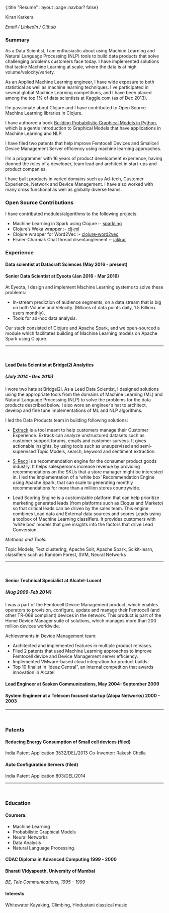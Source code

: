 {:title "Resume"
 :layout :page
 :navbar? false}

Kiran Karkera

_[Email](mailto://kiran.karkera@gmail.com) / [LinkedIn](http://sg.linkedin.com/in/karkerakiran) / [Github](http://github.com/shark8me)_

### Summary

As a Data Scientist, I am enthusiastic about using Machine Learning and Natural Language Processing (NLP) tools to build data products that solve challenging problems customers face today. I have implemented solutions that tackle Machine Learning at scale, where the data is at high volume/velocity/variety.

As an Applied Machine Learning engineer, I have wide exposure to both statistical as well as machine learning techniques.  I’ve participated in several global Machine Learning competitions, and I have been placed among the top 1% of data scientists at Kaggle.com (as of Dec 2013).

I’m passionate about Clojure and I have contributed to Open Source Machine Learning libraries in Clojure.

I have authored a book [Building Probabilistic Graphical Models in Python](https://www.packtpub.com/big-data-and-business-intelligence/building-probabilistic-graphical-models-python), which is a gentle introduction to  Graphical Models that have applications in Machine Learning and NLP.

I have filed two patents that help improve Femtocell Devices and Smallcell Device Management Server efficiency using machine learning approaches.

I’m a programmer with 16 years of product development experience, having donned the roles of a developer, team lead and architect in start-ups and product companies.

I have built products in varied domains such as Ad-tech, Customer Experience, Network and Device Management. I have also worked with many cross functional as well as globally diverse teams.


### Open Source Contributions

I have contributed modules/algorithms to the following projects:

* Machine Learning in Spark using Clojure :- [sparkling](https://github.com/gorillalabs/sparkling/)
* Clojure’s Weka wrapper :-  [clj-ml](https://github.com/gorillalabs/sparkling/)
* Clojure wrapper for Word2Vec :- [clojure-word2vec](https://github.com/Bridgei2i/clojure-word2vec)
* Elsner-Charniak Chat thread disentanglement :- [jakkur](https://github.com/Bridgei2i/clojure-word2vec)

### Experience

#### Data scientist at Datacraft Sciences (May 2016 - present)


#### Senior Data Scientist at Eyeota (Jan 2016 - Mar 2016)

At Eyeota, I design and implement Machine Learning systems to solve these problems:

* In-stream prediction of audience segments, on a data stream that is big on both Volume and Velocity. (Billions of data points daily, 1.5 Billion+ users monthly).
* Tools for ad-hoc data analysis.

Our stack consisted of Clojure and Apache Spark, and we open-sourced a module which facilitates building of Machine Learning models on Apache Spark using Clojure.

* * *
<br/>

#### Lead Data Scientist at Bridgei2i Analytics

##### (July 2014 - Dec 2015)

I wore two hats at Bridgei2i. As a Lead Data Scientist, I designed solutions using the appropriate tools from the domains of Machine Learning (ML) and Natural Language Processing (NLP) to solve the problems for the data products described below. I also wore an engineer’s hat to architect, develop and fine tune implementations of ML and NLP algorithms.

I led the Data Products team in building following solutions:

* [Extrack](http://www.bridgei2i.com/extrack) is a tool meant to help customers manage their Customer Experience. Extrack can analyze unstructured datasets such as customer support forums, emails and customer surveys. It gives actionable insights, by using tools such as unsupervised and semi-supervised Topic Models, search, keyword and sentiment extraction.

* [S-Reco](http://www.bridgei2i.com/s-reco) is a recommendation engine for the consumer product goods industry. It helps salespersons increase revenue by providing recommendations on the SKUs that a store manager might be interested in. I led the implementation of a ‘white box’ Recommendation Engine using Apache Spark, that can scale to generating monthly recommendations for more than a million stores countrywide.

* Lead Scoring Engine is a customizable platform that can help prioritize marketing generated leads (from platforms such as Eloqua and Marketo) so that critical leads can be driven by the sales team. This engine combines Lead data and External data sources and scores Leads using a toolbox of Machine Learning classifiers. It provides customers with ‘white box’ models that give insights into the factors that drive Lead Conversion.

_Methods and Tools:_

Topic Models, Text clustering, Apache Solr, Apache Spark, Scikit-learn, classifiers such as Random Forest, SVM, Neural Networks

* * *
<br/>

#### Senior Technical Specialist at Alcatel-Lucent

##### (Aug 2009-Feb 2014)

I was a part of the Femtocell Device Management product, which enables operators to provision, configure, update and manage their Femtocell (and other TR-069 compliant) devices in the network. This product is part of the Home Device Manager suite of solutions, which manages more than 200 million devices worldwide.

Achievements in Device Management team:

* Architected and implemented features in multiple product releases.
* Filed 2 patents that used Machine Learning approaches to improve Femtocell device and Device Management server efficiency.
* Implemented VMware-based cloud integration for product builds.
* Top 10 finalist in ‘Ideaz Central”, an internal competition that awards innovation in Alcatel

#### Lead Engineer at Sasken Communications, May 2004- September 2009

#### System Engineer at a Telecom focused startup (Alopa Networks)  2000 - 2003
* * *
<br/>

### Patents

#### Reducing Energy Consumption of Small cell devices (filed)
India Patent Application 3532/DEL/2013
Co-Inventor: Rakesh Chella

#### Auto Configuration Servers (filed)
India Patent Application 803/DEL/2014


* * *
<br/>

### Education

#### Coursera:

* Machine Learning
* Probabilistic Graphical Models
* Neural Networks
* Data Analysis
* Natural Language Processing.

#### CDAC Diploma in Advanced Computing  1999 - 2000

#### Bharati Vidyapeeth, University of Mumbai
_BE, Tele Communications, 1995 - 1999_

#### Interests

Whitewater Kayaking, Climbing, Hindustani classical music

